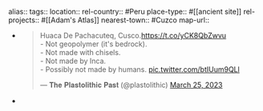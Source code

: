 alias::
tags::
location::
rel-country:: #Peru
place-type:: #[[ancient site]]
rel-projects:: #[[Adam's Atlas]]
nearest-town:: #Cuzco
map-url::

- <blockquote class="twitter-tweet"><p lang="en" dir="ltr">Huaca De Pachacuteq, Cusco.<a href="https://t.co/yCK8QbZwvu">https://t.co/yCK8QbZwvu</a><br>- Not geopolymer (it&#39;s bedrock).<br>- Not made with chisels.<br>- Not made by Inca.<br>- Possibly not made by humans. <a href="https://t.co/btIUum9QLl">pic.twitter.com/btIUum9QLl</a></p>&mdash; 𝐓𝐡𝐞 𝐏𝐥𝐚𝐬𝐭𝐨𝐥𝐢𝐭𝐡𝐢𝐜 𝐏𝐚𝐬𝐭 (@plastolithic) <a href="https://twitter.com/plastolithic/status/1639693868558962689?ref_src=twsrc%5Etfw">March 25, 2023</a></blockquote> <script async src="https://platform.twitter.com/widgets.js" charset="utf-8"></script>
-
